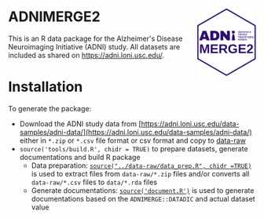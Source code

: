 # ADNIMERGE2 <a href="https://adni.loni.usc.edu/"><img src="man/figures/logo.png" align="right" height="138" /></a>

This is an R data package for the Alzheimer's Disease Neuroimaging Initiative (ADNI) study. All datasets are included
as shared on <https://adni.loni.usc.edu/>.


# Installation 

To generate the package:  
  * Download the ADNI study data from [https://adni.loni.usc.edu/data-samples/adni-data/](https://adni.loni.usc.edu/data-samples/adni-data/) either in `*.zip` or `*.csv` file format or csv format and copy to [data-raw](https://github.com/atrihub/ADNIMERGE2/tree/main/data-raw)
  * `source('tools/build.R', chidr = TRUE)` to prepare datasets, generate documentations and build R package
     -  Data preparation: [`source("../data-raw/data_prep.R", chidr =TRUE)`](https://github.com/atrihub/ADNIMERGE2/tree/main/data-raw/data_prep.R) is used to extract files from `data-raw/*.zip` files and/or converts all `data-raw/*.csv` files to `data/*.rda` files
     - Generate documentations: [`source('document.R')`](https://github.com/atrihub/ADNIMERGE2/tree/main/tools/document.R) is used to generate documentations based on the `ADNIMERGE::DATADIC` and actual dataset value
